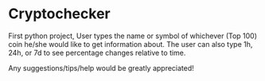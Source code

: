 # Cryptochecker
First python project, User types the name or symbol of whichever (Top 100) coin he/she would like to get information about.
The user can also type 1h, 24h, or 7d to see percentage changes relative to time.

Any suggestions/tips/help would be greatly appreciated!
